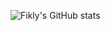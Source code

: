 ![Fikly's GitHub stats](https://github-readme-stats.vercel.app/api?username=fiklycujud&show_icons=true&theme=transparent)
